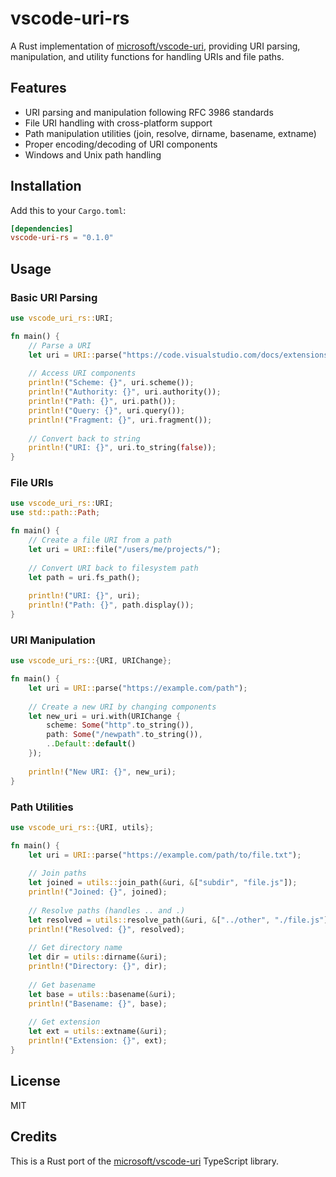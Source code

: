 # vscode-uri-rs

A Rust implementation of [microsoft/vscode-uri](https://github.com/microsoft/vscode-uri), providing URI parsing, manipulation, and utility functions for handling URIs and file paths.

## Features

- URI parsing and manipulation following RFC 3986 standards
- File URI handling with cross-platform support
- Path manipulation utilities (join, resolve, dirname, basename, extname)
- Proper encoding/decoding of URI components
- Windows and Unix path handling

## Installation

Add this to your `Cargo.toml`:

```toml
[dependencies]
vscode-uri-rs = "0.1.0"
```

## Usage

### Basic URI Parsing

```rust
use vscode_uri_rs::URI;

fn main() {
    // Parse a URI
    let uri = URI::parse("https://code.visualstudio.com/docs/extensions/overview#frag");
    
    // Access URI components
    println!("Scheme: {}", uri.scheme());
    println!("Authority: {}", uri.authority());
    println!("Path: {}", uri.path());
    println!("Query: {}", uri.query());
    println!("Fragment: {}", uri.fragment());
    
    // Convert back to string
    println!("URI: {}", uri.to_string(false));
}
```

### File URIs

```rust
use vscode_uri_rs::URI;
use std::path::Path;

fn main() {
    // Create a file URI from a path
    let uri = URI::file("/users/me/projects/");
    
    // Convert URI back to filesystem path
    let path = uri.fs_path();
    
    println!("URI: {}", uri);
    println!("Path: {}", path.display());
}
```

### URI Manipulation

```rust
use vscode_uri_rs::{URI, URIChange};

fn main() {
    let uri = URI::parse("https://example.com/path");
    
    // Create a new URI by changing components
    let new_uri = uri.with(URIChange {
        scheme: Some("http".to_string()),
        path: Some("/newpath".to_string()),
        ..Default::default()
    });
    
    println!("New URI: {}", new_uri);
}
```

### Path Utilities

```rust
use vscode_uri_rs::{URI, utils};

fn main() {
    let uri = URI::parse("https://example.com/path/to/file.txt");
    
    // Join paths
    let joined = utils::join_path(&uri, &["subdir", "file.js"]);
    println!("Joined: {}", joined);
    
    // Resolve paths (handles .. and .)
    let resolved = utils::resolve_path(&uri, &["../other", "./file.js"]);
    println!("Resolved: {}", resolved);
    
    // Get directory name
    let dir = utils::dirname(&uri);
    println!("Directory: {}", dir);
    
    // Get basename
    let base = utils::basename(&uri);
    println!("Basename: {}", base);
    
    // Get extension
    let ext = utils::extname(&uri);
    println!("Extension: {}", ext);
}
```

## License

MIT

## Credits

This is a Rust port of the [microsoft/vscode-uri](https://github.com/microsoft/vscode-uri) TypeScript library.
